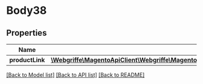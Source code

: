 # Body38

## Properties
Name | Type | Description | Notes
------------ | ------------- | ------------- | -------------
**productLink** | [**\Webgriffe\MagentoApiClient\Webgriffe\MagentoApiClient\Model\CatalogDataCategoryProductLinkInterface**](CatalogDataCategoryProductLinkInterface.md) |  | 

[[Back to Model list]](../README.md#documentation-for-models) [[Back to API list]](../README.md#documentation-for-api-endpoints) [[Back to README]](../README.md)


